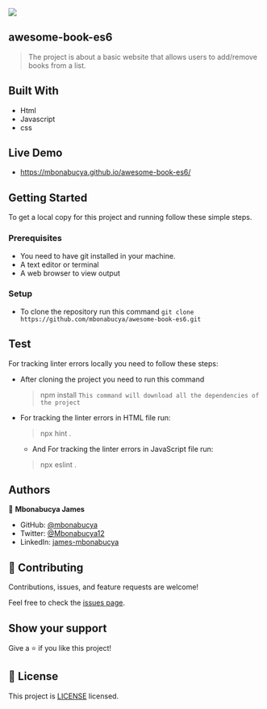 
![](https://img.shields.io/badge/Microverse-blueviolet)

## awesome-book-es6

> The project is about a basic website that allows users to add/remove books from a list. 

## Built With

- Html
- Javascript
- css

## Live Demo

- https://mbonabucya.github.io/awesome-book-es6/


## Getting Started

To get a local copy for this project and running follow these simple steps.

### Prerequisites

- You need to have git installed in your machine.
- A text editor or terminal
- A web browser to view output

### Setup

- To clone the repository run this command `git clone https://github.com/mbonabucya/awesome-book-es6.git`

## Test

For tracking linter errors locally you need to follow these steps:

- After cloning the project you need to run this command
  > npm install
   `This command will download all the dependencies of the project`

- For tracking the linter errors in HTML file run:
  > npx hint .

  - And For tracking the linter errors in JavaScript file run:
  > npx eslint .


## Authors

👤 **Mbonabucya James**

- GitHub: [@mbonabucya](https://github.com/mbonabucya)
- Twitter: [@Mbonabucya12](https://twitter.com/Mbonabucya12)
- LinkedIn: [james-mbonabucya](https://linkedin.com/in/james-mbonabucya)

## 🤝 Contributing

Contributions, issues, and feature requests are welcome!

Feel free to check the [issues page](https://github.com/mbonabucya/awesome-book-es6/issues).

## Show your support

Give a ⭐️ if you like this project!

## 📝 License

This project is [LICENSE](./LICENSE) licensed.
